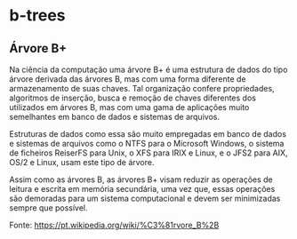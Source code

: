 # b-trees
## Árvore B+

Na ciência da computação uma árvore B+ é uma estrutura de dados do tipo árvore derivada das árvores B, mas com uma forma diferente de armazenamento de suas chaves. Tal organização confere propriedades, algoritmos de inserção, busca e remoção de chaves diferentes dos utilizados em árvores B, mas com uma gama de aplicações muito semelhantes em banco de dados e sistemas de arquivos.

Estruturas de dados como essa são muito empregadas em banco de dados e sistemas de arquivos como o NTFS para o Microsoft Windows, o sistema de ficheiros ReiserFS para Unix, o XFS para IRIX e Linux, e o JFS2 para AIX, OS/2 e Linux, usam este tipo de árvore.

Assim como as árvores B, as árvores B+ visam reduzir as operações de leitura e escrita em memória secundária, uma vez que, essas operações são demoradas para um sistema computacional e devem ser minimizadas sempre que possível.

Fonte: https://pt.wikipedia.org/wiki/%C3%81rvore_B%2B
